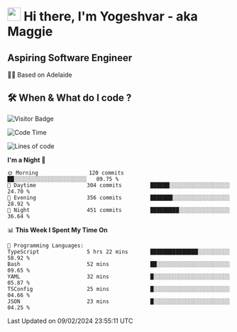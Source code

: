 <h1><img src="https://emojis.slackmojis.com/emojis/images/1531849430/4246/blob-sunglasses.gif?1531849430" width="30"/> Hi there, I'm Yogeshvar - aka Maggie</h1>

## Aspiring Software Engineer
🏂🏻  Based on Adelaide 

## 🛠 When & What do I code ?  

![Visitor Badge](https://visitor-badge.feriirawann.repl.co?username=yogeshvar&repo=yogeshvar&label=Visitors&style=plastic&color=%23457BFF&contentType=svg)

<!--START_SECTION:waka-->
![Code Time](http://img.shields.io/badge/Code%20Time-2%2C676%20hrs%2046%20mins-blue)

![Lines of code](https://img.shields.io/badge/From%20Hello%20World%20I%27ve%20Written-4.1%20million%20lines%20of%20code-blue)

**I'm a Night 🦉** 

```text
🌞 Morning                120 commits         ██░░░░░░░░░░░░░░░░░░░░░░░   09.75 % 
🌆 Daytime                304 commits         ██████░░░░░░░░░░░░░░░░░░░   24.70 % 
🌃 Evening                356 commits         ███████░░░░░░░░░░░░░░░░░░   28.92 % 
🌙 Night                  451 commits         █████████░░░░░░░░░░░░░░░░   36.64 % 
```


📊 **This Week I Spent My Time On** 

```text
💬 Programming Languages: 
TypeScript               5 hrs 22 mins       ███████████████░░░░░░░░░░   58.92 % 
Bash                     52 mins             ██░░░░░░░░░░░░░░░░░░░░░░░   09.65 % 
YAML                     32 mins             █░░░░░░░░░░░░░░░░░░░░░░░░   05.87 % 
TSConfig                 25 mins             █░░░░░░░░░░░░░░░░░░░░░░░░   04.66 % 
JSON                     23 mins             █░░░░░░░░░░░░░░░░░░░░░░░░   04.25 % 
```


 Last Updated on 09/02/2024 23:55:11 UTC
<!--END_SECTION:waka-->
